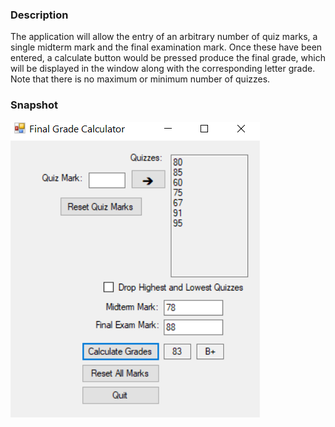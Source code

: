 ### Description

The application will allow the entry of an arbitrary number of quiz marks, a single midterm mark and the final examination mark. Once these have been entered, a calculate button would be pressed produce the final grade, which will be displayed in the window along with the corresponding letter grade. Note that there is no maximum or minimum number of quizzes.

### Snapshot
![Instructor's Calculator Snapshot](snapshot.png)